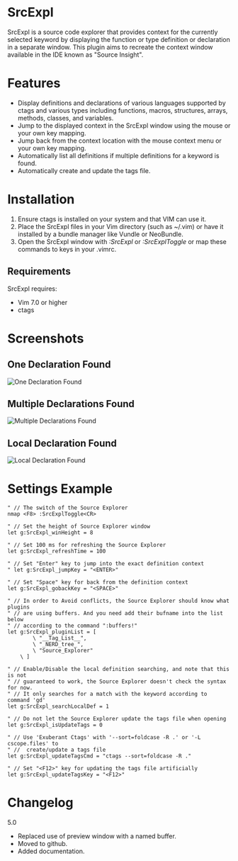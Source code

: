 **SrcExpl**
===========

SrcExpl is a source code explorer that provides context for the currently
selected keyword by displaying the function or type definition or declaration
in a separate window. This plugin aims to recreate the context window available
in the IDE known as "Source Insight".

Features
========

* Display definitions and declarations of various languages supported
      by ctags and various types including functions, macros, structures,
      arrays, methods, classes, and variables.
* Jump to the displayed context in the SrcExpl window using the mouse or
      your own key mapping.
* Jump back from the context location with the mouse context menu or your
      own key mapping.
* Automatically list all definitions if multiple definitions for a keyword
      is found.
* Automatically create and update the tags file.

Installation
============
1. Ensure ctags is installed on your system and that VIM can use it.
2. Place the SrcExpl files in your Vim directory (such as ~/.vim) 
   or have it installed by a bundle manager like Vundle or NeoBundle.
3. Open the SrcExpl window with *:SrcExpl* or *:SrcExplToggle* or map these
   commands to keys in your .vimrc.

Requirements
------------
SrcExpl requires:
* Vim 7.0 or higher
* ctags

Screenshots
===========

One Declaration Found
---------------------
![One Declaration Found](http://3.bp.blogspot.com/_-FHYidE7rhE/SLv9-eDUkdI/AAAAAAAAAA0/EWa0qhMln9A/s1600-h/One+definition.bmp)

Multiple Declarations Found
---------------------------
![Multiple Declarations Found](http://3.bp.blogspot.com/_-FHYidE7rhE/SLv-iX6MVBI/AAAAAAAAAA8/waxJKcy1V3M/s1600-h/Multiple+definitions.bmp)

Local Declaration Found
-----------------------
![Local Declaration Found](http://3.bp.blogspot.com/_-FHYidE7rhE/SLv_O5By32I/AAAAAAAAABE/Cw5yx2N29y0/s1600-h/Local+definition.bmp)

Settings Example
================
```vim
" // The switch of the Source Explorer 
nmap <F8> :SrcExplToggle<CR> 

" // Set the height of Source Explorer window 
let g:SrcExpl_winHeight = 8 

" // Set 100 ms for refreshing the Source Explorer 
let g:SrcExpl_refreshTime = 100 

" // Set "Enter" key to jump into the exact definition context 
" let g:SrcExpl_jumpKey = "<ENTER>" 

" // Set "Space" key for back from the definition context 
let g:SrcExpl_gobackKey = "<SPACE>" 

" // In order to Avoid conflicts, the Source Explorer should know what plugins 
" // are using buffers. And you need add their bufname into the list below 
" // according to the command ":buffers!" 
let g:SrcExpl_pluginList = [ 
        \ "__Tag_List__", 
        \ "_NERD_tree_", 
        \ "Source_Explorer" 
    \ ] 

" // Enable/Disable the local definition searching, and note that this is not 
" // guaranteed to work, the Source Explorer doesn't check the syntax for now. 
" // It only searches for a match with the keyword according to command 'gd' 
let g:SrcExpl_searchLocalDef = 1 

" // Do not let the Source Explorer update the tags file when opening 
let g:SrcExpl_isUpdateTags = 0 

" // Use 'Exuberant Ctags' with '--sort=foldcase -R .' or '-L cscope.files' to 
" //  create/update a tags file 
let g:SrcExpl_updateTagsCmd = "ctags --sort=foldcase -R ." 

" // Set "<F12>" key for updating the tags file artificially 
let g:SrcExpl_updateTagsKey = "<F12>" 
```

Changelog
=========
5.0
- Replaced use of preview window with a named buffer.
- Moved to github.
- Added documentation.

